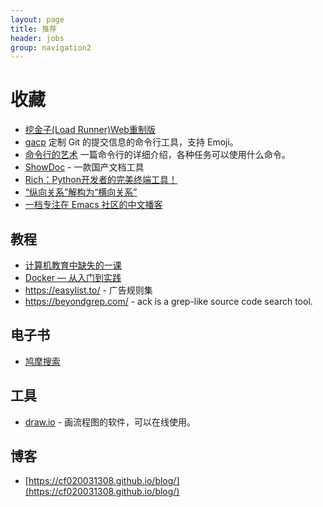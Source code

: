 ```yaml
---
layout: page
title: 推荐
header: jobs
group: navigation2
---
```


# 收藏
* [挖金子(Load Runner)Web重制版](http://loderunnerwebgame.com/game/)
* [gacp](https://github.com/vivaxy/gacp)  定制 Git 的提交信息的命令行工具，支持 Emoji。
* [命令行的艺术](https://github.com/jlevy/the-art-of-command-line/blob/master/README-zh.md) 一篇命令行的详细介绍，各种任务可以使用什么命令。
* [ShowDoc](https://www.showdoc.com.cn/) - 一款国产文档工具
* [Rich：Python开发者的完美终端工具！](https://zhuanlan.zhihu.com/p/394105084)
* [“纵向关系”解构为“横向关系”](https://www.zhihu.com/question/427148747/answer/1608548370)
* [一档专注在 Emacs 社区的中文播客](https://emacstalk.github.io/)

## 教程
* [计算机教育中缺失的一课](https://missing-semester-cn.github.io/)
* [Docker — 从入门到实践](https://vuepress.mirror.docker-practice.com/)
* https://easylist.to/ - 广告规则集
* https://beyondgrep.com/ - ack is a grep-like source code search tool.


## 电子书
* [鸠摩搜索](https://www.jiumodiary.com/)

## 工具

* [draw.io](https://app.diagrams.net/) - 画流程图的软件，可以在线使用。

## 博客

* [https://cf020031308.github.io/blog/](https://cf020031308.github.io/blog/)